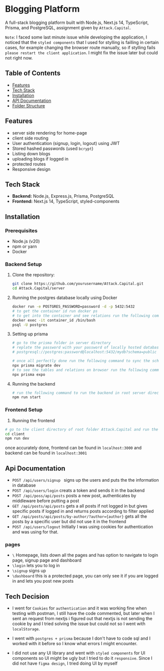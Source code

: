 # Blogging Platform

A full-stack blogging platform built with Node.js, Next.js 14, TypeScript, Prisma, and PostgreSQL, assignment given by `Attack.Capital`.

`Note`: I faced some last minute issue while developing the application, I noticed that the `styled components` that I used for stylling is failling in certain cases, for example changing the browser route manually, so if stylling fails `please restart the client application`. I might fix the issue later but could not right now.

## Table of Contents

- [Features](#features)
- [Tech Stack](#tech-stack)
- [Installation](#installation)
- [API Documentation](#api-documentation)
- [Folder Structure](#folder-structure)

## Features
- server side rendering for home-page
- client side routing 
- User authentication (signup, login, logout) using JWT
- Stored hashed passwords (used `bcrypt`)
- Listing down blogs
- uploading blogs if logged in
- protected routes
- Responsive design

## Tech Stack

- **Backend:** Node.js, Express.js, Prisma, PostgreSQL
- **Frontend:** Next.js 14, TypeScript, styled-components

## Installation

### Prerequisites

- Node.js (v20)
- npm or yarn
- Docker

### Backend Setup

1. Clone the repository:

   ```bash
   git clone https://github.com/yourusername/Attack.Capital.git
   cd Attack.Capital/server
   ```

2. Running the postgres database locally using Docker
   
   ```bash 
   docker run -e POSTGRES_PASSWORD=password -d -p 5432:5432
   # to get the container id run docker ps
   # to get into the container and see relations run the following command otherwise proceed to setting up prisma
   docker exec -it container_id /bin/bash
   psql -U postgres
   ```

3. Setting up prisma
   ```bash
   # go to the prisma folder in server directory
   # replate the password with your password of locally hosted database
   # postgresql://postgres:password@localhost:5432/mydb?schema=public 

   # once all perfectly done run the following command to sync the schema with local database 
   npx prisma migrate dev
   # to see the tables and relations on browser run the following command
   npx prisma expo 
   ```

4. Running the backend 
   ```bash 
   # run the following command to run the backend in root server directory 
   npm run start 
   ```

### Frontend Setup

1. Running the frontend
  ```bash
  # go to the client directory of root folder Attack.Capital and run the following commands
  cd client
  npm run dev
  ```

once accurately done, frontend can be found in `localhost:3000` and backend can be found in `localhost:3001`

## Api Documentation

- `POST /api/users/signup ` signs up the users and puts the the information in database
- `POST /api/users/login` creats a token and sends it in the backend 
- `POST /api/poss/api/posts` posts a new post, authenticates by middleware before putting a post
- `GET /api/posts/api/posts` gets a all posts if not logged in but gives specific posts if logged in and returns posts according to filter applied
- `GET /api/posts/api/posts/by-author/?author={author}` gets all the posts by a specific user but did not use it in the frontend 
- `POST /api/users/logout` Initially I was using cookies for authentication and was using for that.

### pages 
- `\` Homepage, lists down all the pages and has option to navigate to login page, signup page and dashboard
- `\login` lets you to log in 
- `\signup` signs up
- `\dashboard` this is a protected page, you can only see it if you are logged in and lets you post new posts 

## Tech Decision 
- I went for `Cookies` for `authentication` and it was working fine when testing with postman, I still have the code commented, but later when I sent an request from nextjs i figured out that nextjs is not sending the cookie by and I tried solving the issue but could not so I went with `localStorage`.

- I went with `postgres + prisma` because I don't have to code sql and I worked with it before so I know what errors I might encounter. 

- I did not use any UI library and went with `styled components` for UI components so UI might be ugly but I tried to do it `responsive`. Since I did not have `figma design`, I tried doing UI by myself




  
